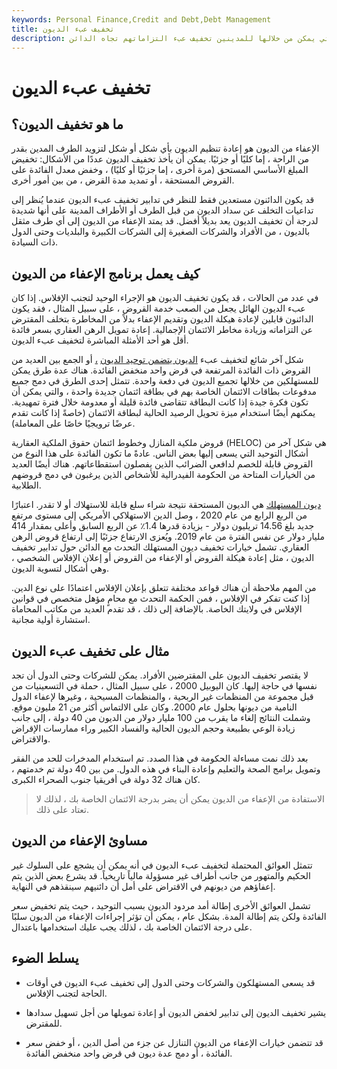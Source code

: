 ```yaml
---
keywords: Personal Finance,Credit and Debt,Debt Management
title: تخفيف عبء الديون
description: يشير تخفيف عبء الديون إلى الاستراتيجيات التي يمكن من خلالها للمدينين تخفيف عبء التزاماتهم تجاه الدائن.
---
```


# تخفيف عبء الديون
## ما هو تخفيف الديون؟

الإعفاء من الديون هو إعادة تنظيم الديون بأي شكل أو شكل لتزويد الطرف المدين بقدر من الراحة ، إما كليًا أو جزئيًا. يمكن أن يأخذ تخفيف الديون عددًا من الأشكال: تخفيض المبلغ الأساسي المستحق (مرة أخرى ، إما جزئيًا أو كليًا) ، وخفض معدل الفائدة على القروض المستحقة ، أو تمديد مدة القرض ، من بين أمور أخرى.

قد يكون الدائنون مستعدين فقط للنظر في تدابير تخفيف عبء الديون عندما يُنظر إلى تداعيات التخلف عن سداد الديون من قبل الطرف أو الأطراف المدينة على أنها شديدة لدرجة أن تخفيف الديون يعد بديلاً أفضل. قد يمتد الإعفاء من الديون إلى أي طرف مثقل بالديون ، من الأفراد والشركات الصغيرة إلى الشركات الكبيرة والبلديات وحتى الدول ذات السيادة.

## كيف يعمل برنامج الإعفاء من الديون

في عدد من الحالات ، قد يكون تخفيف الديون هو الإجراء الوحيد لتجنب الإفلاس. إذا كان عبء الديون الهائل يجعل من الصعب خدمة القروض ، على سبيل المثال ، فقد يكون الدائنون قابلين لإعادة هيكلة الديون وتقديم الإعفاء بدلاً من المخاطرة بتخلف المقترض عن التزاماته وزيادة مخاطر الائتمان الإجمالية. إعادة تمويل الرهن العقاري بسعر فائدة أقل هو أحد الأمثلة المباشرة لتخفيف عبء الديون.

شكل آخر شائع لتخفيف عبء [الديون يتضمن توحيد الديون](/debtconsolidation) [،](/debtconsolidation) أو الجمع بين العديد من القروض ذات الفائدة المرتفعة في قرض واحد منخفض الفائدة. هناك عدة طرق يمكن للمستهلكين من خلالها تجميع الديون في دفعة واحدة. تتمثل إحدى الطرق في دمج جميع مدفوعات بطاقات الائتمان الخاصة بهم في بطاقة ائتمان جديدة واحدة ، والتي يمكن أن تكون فكرة جيدة إذا كانت البطاقة تتقاضى فائدة قليلة أو معدومة خلال فترة تمهيدية. يمكنهم أيضًا استخدام ميزة تحويل الرصيد الحالية لبطاقة الائتمان (خاصةً إذا كانت تقدم عرضًا ترويجيًا خاصًا على المعاملة).

قروض ملكية المنازل وخطوط ائتمان حقوق الملكية العقارية (HELOC) هي شكل آخر من أشكال التوحيد التي يسعى إليها بعض الناس. عادةً ما تكون الفائدة على هذا النوع من القروض قابلة للخصم لدافعي الضرائب الذين يفصلون استقطاعاتهم. هناك أيضًا العديد من الخيارات المتاحة من الحكومة الفيدرالية للأشخاص الذين يرغبون في دمج قروضهم الطلابية.

[ديون المستهلك](/consumer-debt) هي الديون المستحقة نتيجة شراء سلع قابلة للاستهلاك أو لا تقدر. اعتبارًا من الربع الرابع من عام 2020 ، وصل الدين الاستهلاكي الأمريكي إلى مستوى مرتفع جديد بلغ 14.56 تريليون دولار - بزيادة قدرها 1.4٪ عن الربع السابق وأعلى بمقدار 414 مليار دولار عن نفس الفترة من عام 2019. ويُعزى الارتفاع جزئيًا إلى ارتفاع قروض الرهن العقاري. تشمل خيارات تخفيف ديون المستهلك التحدث مع الدائن حول تدابير تخفيف الديون ، مثل إعادة هيكلة القروض أو الإعفاء من القروض أو إعلان الإفلاس الشخصي ، وهي أشكال لتسوية الديون.

من المهم ملاحظة أن هناك قواعد مختلفة تتعلق بإعلان الإفلاس اعتمادًا على نوع الدين. إذا كنت تفكر في الإفلاس ، فمن الحكمة التحدث مع محامٍ مؤهل متخصص في قوانين الإفلاس في ولايتك الخاصة. بالإضافة إلى ذلك ، قد تقدم العديد من مكاتب المحاماة استشارة أولية مجانية.

## مثال على تخفيف عبء الديون

لا يقتصر تخفيف الديون على المقترضين الأفراد. يمكن للشركات وحتى الدول أن تجد نفسها في حاجة إليها. كان اليوبيل 2000 ، على سبيل المثال ، حملة في التسعينيات من قبل مجموعة من المنظمات غير الربحية ، والمنظمات المسيحية ، وغيرها لإعفاء الدول النامية من ديونها بحلول عام 2000. وكان على الالتماس أكثر من 21 مليون موقع. وشملت النتائج إلغاء ما يقرب من 100 مليار دولار من الديون من 40 دولة ، إلى جانب زيادة الوعي بطبيعة وحجم الديون الحالية والفساد الكبير وراء ممارسات الإقراض والاقتراض.

بعد ذلك نمت مساءلة الحكومة في هذا الصدد. تم استخدام المدخرات للحد من الفقر وتمويل برامج الصحة والتعليم وإعادة البناء في هذه الدول. من بين 40 دولة تم خدمتهم ، كان هناك 32 دولة في أفريقيا جنوب الصحراء الكبرى.

> الاستفادة من الإعفاء من الديون يمكن أن يضر بدرجة الائتمان الخاصة بك ، لذلك لا تعتاد على ذلك.

>

## مساوئ الإعفاء من الديون

تتمثل العوائق المحتملة لتخفيف عبء الديون في أنه يمكن أن يشجع على السلوك غير الحكيم والمتهور من جانب أطراف غير مسؤولة مالياً تاريخياً. قد يشرع بعض الذين يتم إعفاؤهم من ديونهم في الاقتراض على أمل أن دائنيهم سينقذهم في النهاية.

تشمل العوائق الأخرى إطالة أمد مردود الديون بسبب التوحيد ، حيث يتم تخفيض سعر الفائدة ولكن يتم إطالة المدة. بشكل عام ، يمكن أن تؤثر إجراءات الإعفاء من الديون سلبًا على درجة الائتمان الخاصة بك ، لذلك يجب عليك استخدامها باعتدال.

## يسلط الضوء

- قد يسعى المستهلكون والشركات وحتى الدول إلى تخفيف عبء الديون في أوقات الحاجة لتجنب الإفلاس.

- يشير تخفيف الديون إلى تدابير لخفض الديون أو إعادة تمويلها من أجل تسهيل سدادها للمقترض.

- قد تتضمن خيارات الإعفاء من الديون التنازل عن جزء من أصل الدين ، أو خفض سعر الفائدة ، أو دمج عدة ديون في قرض واحد منخفض الفائدة.

